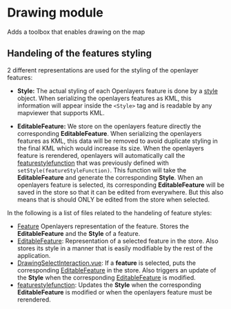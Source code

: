 # Drawing module

Adds a toolbox that enables drawing on the map

## Handeling of the features styling

2 different representations are used for the styling of the openlayer features:

- **Style:** The actual styling of each Openlayers feature is done by a
  [style](https://openlayers.org/en/latest/apidoc/module-ol_style_Style-Style.html) object.
  When serializing the openlayers features as KML, this information will appear inside the
  `<Style>` tag and is readable by any mapviewer that supports KML.

- **EditableFeature:** We store on the openlayers feature directly the corresponding **EditableFeature**. When
  serializing the openlayers features as KML, this data will be removed to avoid duplicate styling in the final
  KML which would increase its size. When the openlayers feature is rerendered, openlayers will automatically call
  the [featurestylefunction](lib/style.js) that was previously defined with `setStyle(featureStyleFunction)`.
  This function will take the **EditableFeature** and generate the corresponding **Style**. When an
  openlayers feature is selected, its corresponding **EditableFeature** will be saved in the store so
  that it can be edited from everywhere. But this also means that is should ONLY be edited from the
  store when selected.

In the following is a list of files related to the handeling of feature styles:

- [Feature](https://openlayers.org/en/latest/apidoc/module-ol_Feature-Feature.html) Openlayers
  representation of the feature. Stores the **EditableFeature** and the **Style** of a feature.
- [EditableFeature](../../api/features.api.js): Representation of a selected feature in the store. Also
  stores its style in a manner that is easily modifiable by the rest of the application.
- [DrawingSelectInteraction.vue](components/DrawingSelectInteraction.vue): If a **feature** is
  selected, puts the corresponding [EditableFeature](../../api/features.api.js) in the store.
  Also triggers an update of the **Style** when the corresponding [EditableFeature](../../api/features.api.js)
  is modified.
- [featurestylefunction](lib/style.js): Updates the **Style** when the corresponding **EditableFeature**
  is modified or when the openlayers feature must be rerendered.

